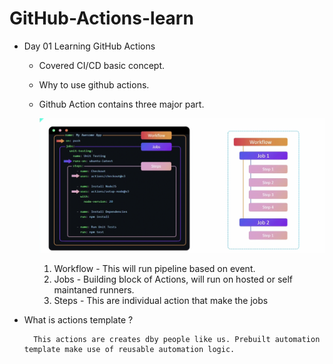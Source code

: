 # GitHub-Actions-learn

- Day 01 Learning GitHub Actions
    - Covered CI/CD basic concept.
    - Why to use github actions.

    - Github Action contains three major part. 

        ![Daigram fo component](./image.png)

        1. Workflow - 
                This will run pipeline based on event. 
        2. Jobs - 
                Building block of Actions, will run on hosted or self maintaned runners. 
        3. Steps - 
                This are individual action that make the jobs

- What is actions template ?

        This actions are creates dby people like us. Prebuilt automation template make use of reusable automation logic.